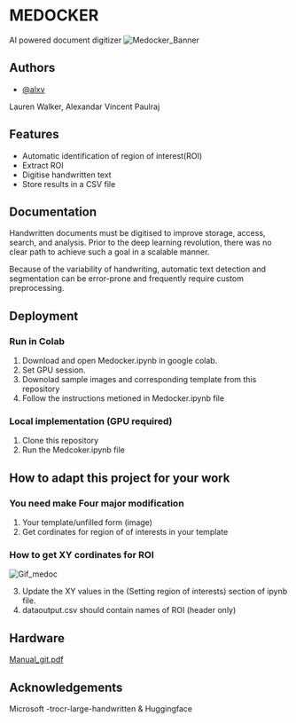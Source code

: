 
#  MEDOCKER

AI powered document digitizer
![Medocker_Banner](https://user-images.githubusercontent.com/9859576/215635136-4625a7bf-1f9e-480c-893b-1528302cfe01.jpg)


## Authors

- [@alxv](https://www.github.com/alxv)

Lauren Walker, Alexandar Vincent Paulraj
## Features

- Automatic identification of region of interest(ROI)
- Extract ROI
- Digitise handwritten text
- Store results in a CSV file


## Documentation

Handwritten documents must be digitised to improve storage, access, search, and analysis. Prior to the deep learning revolution, there was no clear path to achieve such a goal in a scalable manner.

Because of the variability of handwriting, automatic text detection and segmentation can be error-prone and frequently require custom preprocessing.

## Deployment

### Run in Colab
1. Download and open Medocker.ipynb in google colab.
2. Set GPU session.
3. Downolad sample images and corresponding template from this repository
4. Follow the instructions metioned in Medocker.ipynb file

### Local implementation (GPU required)
1. Clone this repository
2. Run the Medcoker.ipynb file


## How to adapt this project for your work
### You need make Four major modification
1. Your template/unfilled form (image)
2. Get cordinates for region of of interests in your template
 ### How to get XY cordinates for ROI
![Gif_medoc](https://user-images.githubusercontent.com/9859576/215634929-a499507a-a46d-475b-8a34-92d2f330c8cc.gif)

3. Update the XY values in the (Setting region of interests) section of ipynb file.
4. dataoutput.csv should contain names of ROI (header only)

## Hardware
[Manual_git.pdf](https://github.com/alxv/medocker/files/10541584/Manual_git.pdf)

## Acknowledgements
Microsoft -trocr-large-handwritten & Huggingface


